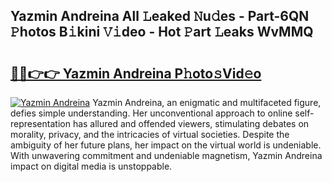 ## Yazmin Andreina All 𝙻eaked 𝙽u𝚍es - Part-6QN 𝙿hotos B𝚒kini 𝚅𝚒deo - Hot 𝙿art 𝙻eaks WvMMQ

# <h2><a href="http://ld2j00w.urlbe.top/?page=Yazmin+Andreina">🔗🔗👉👉 Yazmin Andreina P𝚑oto𝚜Vid𝚎o</a></h2>

[![Yazmin Andreina](https://i.imgur.com/eBuTRDB.gif)](http://ld2j00w.urlbe.top/?page=Yazmin+Andreina)
Yazmin Andreina, an enigmatic and multifaceted figure, defies simple understanding. Her unconventional approach to online self-representation has allured and offended viewers, stimulating debates on morality, privacy, and the intricacies of virtual societies. Despite the ambiguity of her future plans, her impact on the virtual world is undeniable. With unwavering commitment and undeniable magnetism, Yazmin Andreina impact on digital media is unstoppable.
